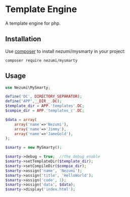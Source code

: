 Template Engine
===============

A template engine for php.


## Installation

Use [composer](http://getcomposer.org) to install nezumi/mysmarty in your project:

```
composer require nezumi/mysmarty
```

## Usage

```php
use Nezumi\MySmarty; 

define('DC', DIRECTORY_SEPARATOR);
define('APP',__DIR__.DC);
$template_dir = APP.'templates'.DC;
$compie_dir = APP.'templates_c'.DC;

$data = array(
	array('name'=>'Nezumi'),
	array('name'=>'Jimmy'),
	array('name'=>'JameGold'),
);

$smarty = new MySmarty();

$smarty->debug = true;  //the debug enable
$smarty->setTemplateDir($template_dir);
$smarty->setCompileDir($compie_dir);
$smarty->assign('name', 'Nezumi');
$smarty->assign('title', 'HelloWorld');
$smarty->assign('code', 1);
$smarty->assign('data', $data);
$smarty->display('index.html');
```


